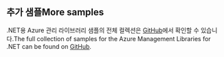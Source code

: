 ## <a name="more-samples"></a><span data-ttu-id="16183-101">추가 샘플</span><span class="sxs-lookup"><span data-stu-id="16183-101">More samples</span></span>

<span data-ttu-id="16183-102">.NET용 Azure 관리 라이브러리 샘플의 전체 컬렉션은 [GitHub](https://github.com/Azure/azure-sdk-for-net/blob/Fluent/README.md#sample-code)에서 확인할 수 있습니다.</span><span class="sxs-lookup"><span data-stu-id="16183-102">The full collection of samples for the Azure Management Libraries for .NET can be found on [GitHub](https://github.com/Azure/azure-sdk-for-net/blob/Fluent/README.md#sample-code).</span></span>